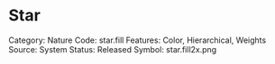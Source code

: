 # Star

Category: Nature
Code: star.fill
Features: Color, Hierarchical, Weights
Source: System
Status: Released
Symbol: star.fill2x.png